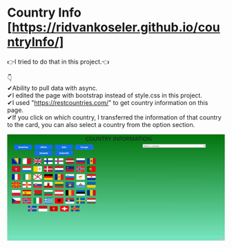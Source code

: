 # Country Info [https://ridvankoseler.github.io/countryInfo/]



👉I tried to do that in this project.👈

👇</br>
✔Ability to pull data with async.</br>
✔I edited the page with bootstrap instead of style.css in this project.</br>
✔I used "https://restcountries.com/" to get country information on this page.</br>
✔If you click on which country, I transferred the information of that country to the card, you can also select a country from the option section.</br>

![](Animation.gif)

